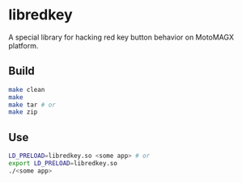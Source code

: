 libredkey
=========

A special library for hacking red key button behavior on MotoMAGX platform.

## Build

```bash
make clean
make
make tar # or
make zip
```

## Use

```bash
LD_PRELOAD=libredkey.so <some app> # or
export LD_PRELOAD=libredkey.so
./<some app>
```
